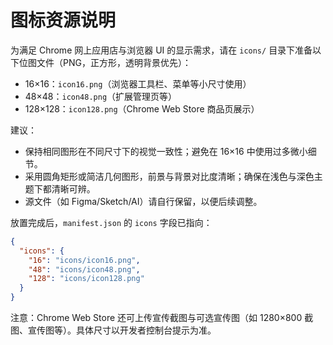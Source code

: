 # 图标资源说明

为满足 Chrome 网上应用店与浏览器 UI 的显示需求，请在 `icons/` 目录下准备以下位图文件（PNG，正方形，透明背景优先）：

- 16×16：`icon16.png`（浏览器工具栏、菜单等小尺寸使用）
- 48×48：`icon48.png`（扩展管理页等）
- 128×128：`icon128.png`（Chrome Web Store 商品页展示）

建议：
- 保持相同图形在不同尺寸下的视觉一致性；避免在 16×16 中使用过多微小细节。
- 采用圆角矩形或简洁几何图形，前景与背景对比度清晰；确保在浅色与深色主题下都清晰可辨。
- 源文件（如 Figma/Sketch/AI）请自行保留，以便后续调整。

放置完成后，`manifest.json` 的 `icons` 字段已指向：

```json
{
  "icons": {
    "16": "icons/icon16.png",
    "48": "icons/icon48.png",
    "128": "icons/icon128.png"
  }
}
```

注意：Chrome Web Store 还可上传宣传截图与可选宣传图（如 1280×800 截图、宣传图等）。具体尺寸以开发者控制台提示为准。
